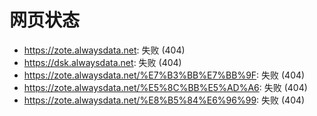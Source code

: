 # 网页状态
- https://zote.alwaysdata.net: 失败 (404)
- https://dsk.alwaysdata.net: 失败 (404)
- https://zote.alwaysdata.net/%E7%B3%BB%E7%BB%9F: 失败 (404)
- https://zote.alwaysdata.net/%E5%8C%BB%E5%AD%A6: 失败 (404)
- https://zote.alwaysdata.net/%E8%B5%84%E6%96%99: 失败 (404)
